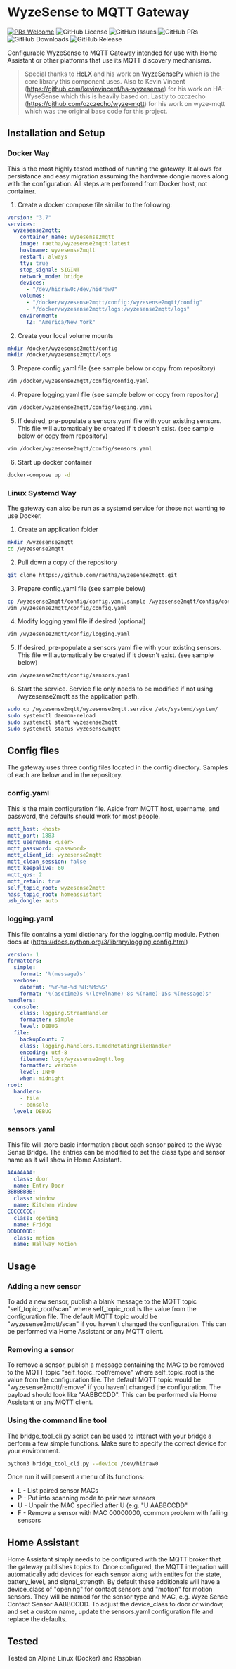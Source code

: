 # WyzeSense to MQTT Gateway

[![PRs Welcome](https://img.shields.io/badge/PRs-welcome-brightgreen.svg?style=flat-square)](http://makeapullrequest.com)
![GitHub License](https://img.shields.io/github/license/raetha/wyzesense2mqtt)
![GitHub Issues](https://img.shields.io/github/issues/raetha/wyzesense2mqtt)
![GitHub PRs](https://img.shields.io/github/issues-pr/raetha/wyzesense2mqtt)
![GitHub Downloads](https://img.shields.io/github/downloads/raetha/wyzesense2mqtt/total)
![GitHub Release](https://img.shields.io/github/v/release/raetha/wyzesense2mqtt)

Configurable WyzeSense to MQTT Gateway intended for use with Home Assistant or other platforms that use its MQTT discovery mechanisms.

> Special thanks to [HcLX](https://hclxing.wordpress.com) and his work on [WyzeSensePy](https://github.com/HclX/WyzeSensePy) which is the core library this component uses.
> Also to Kevin Vincent (https://github.com/kevinvincent/ha-wyzesense) for his work on HA-WyseSense which this is heavily based on.
> Lastly to ozczecho (https://github.com/ozczecho/wyze-mqtt) for his work on wyze-mqtt which was the original base code for this project.


## Installation and Setup

### Docker Way
This is the most highly tested method of running the gateway. It allows for persistance and easy migration assuming the hardware dongle moves along with the configuration. All steps are performed from Docker host, not container.

1. Create a docker compose file similar to the following:
```yaml
version: "3.7"
services:
  wyzesense2mqtt:
    container_name: wyzesense2mqtt
    image: raetha/wyzesense2mqtt:latest
    hostname: wyzesense2mqtt
    restart: always
    tty: true
    stop_signal: SIGINT
    network_mode: bridge
    devices:
      - "/dev/hidraw0:/dev/hidraw0"
    volumes:
      - "/docker/wyzesense2mqtt/config:/wyzesense2mqtt/config"
      - "/docker/wyzesense2mqtt/logs:/wyzesense2mqtt/logs"
    environment:
      TZ: "America/New_York"
```
2. Create your local volume mounts
```bash
mkdir /docker/wyzesense2mqtt/config
mkdir /docker/wyzesense2mqtt/logs
```
3. Prepare config.yaml file (see sample below or copy from repository)
```bash
vim /docker/wyzesense2mqtt/config/config.yaml
```
4. Prepare logging.yaml file (see sample below or copy from repository)
```bash
vim /docker/wyzesense2mqtt/config/logging.yaml
```
5. If desired, pre-populate a sensors.yaml file with your existing sensors. This file will automatically be created if it doesn't exist. (see sample below or copy from repository)
```bash
vim /docker/wyzesense2mqtt/config/sensors.yaml
```
6. Start up docker container
```bash
docker-compose up -d
```

### Linux Systemd Way

The gateway can also be run as a systemd service for those not wanting to use Docker.
1. Create an application folder
```bash
mkdir /wyzesense2mqtt
cd /wyzesense2mqtt
```
2. Pull down a copy of the repository
```bash
git clone https://github.com/raetha/wyzesense2mqtt.git
```
3. Prepare config.yaml file (see sample below)
```bash
cp /wyzesense2mqtt/config/config.yaml.sample /wyzesense2mqtt/config/config.yaml
vim /wyzesense2mqtt/config/config.yaml
```
4. Modify logging.yaml file if desired (optional)
```bash
vim /wyzesense2mqtt/config/logging.yaml
```
5. If desired, pre-populate a sensors.yaml file with your existing sensors. This file will automatically be created if it doesn't exist. (see sample below)
```bash
vim /wyzesense2mqtt/config/sensors.yaml
```
6. Start the service. Service file only needs to be modified if not using /wyzesense2mqtt as the application path.
```bash
sudo cp /wyzesense2mqtt/wyzesense2mqtt.service /etc/systemd/system/
sudo systemctl daemon-reload
sudo systemctl start wyzesense2mqtt
sudo systemctl status wyzesense2mqtt
```


## Config files
The gateway uses three config files located in the config directory. Samples of each are below and in the repository.

### config.yaml
This is the main configuration file. Aside from MQTT host, username, and password, the defaults should work for most people.
```yaml
mqtt_host: <host>
mqtt_port: 1883
mqtt_username: <user>
mqtt_password: <password>
mqtt_client_id: wyzesense2mqtt
mqtt_clean_session: false
mqtt_keepalive: 60
mqtt_qos: 2
mqtt_retain: true
self_topic_root: wyzesense2mqtt
hass_topic_root: homeassistant
usb_dongle: auto
``` 

### logging.yaml
This file contains a yaml dictionary for the logging.config module. Python docs at (https://docs.python.org/3/library/logging.config.html)
```yaml
version: 1
formatters:
  simple:
    format: '%(message)s'
  verbose:
    datefmt: '%Y-%m-%d %H:%M:%S'
    format: '%(asctime)s %(levelname)-8s %(name)-15s %(message)s'
handlers:
  console:
    class: logging.StreamHandler
    formatter: simple
    level: DEBUG
  file:
    backupCount: 7
    class: logging.handlers.TimedRotatingFileHandler
    encoding: utf-8
    filename: logs/wyzesense2mqtt.log
    formatter: verbose
    level: INFO
    when: midnight
root:
  handlers:
    - file
    - console
  level: DEBUG
```

### sensors.yaml
This file will store basic information about each sensor paired to the Wyse Sense Bridge. The entries can be modified to set the class type and sensor name as it will show in Home Assistant.
```yaml
AAAAAAAA:
  class: door
  name: Entry Door
BBBBBBBB:
  class: window
  name: Kitchen Window
CCCCCCCC:
  class: opening
  name: Fridge
DDDDDDDD:
  class: motion
  name: Hallway Motion
```


## Usage
### Adding a new sensor
To add a new sensor, publish a blank message to the MQTT topic "self_topic_root/scan" where self_topic_root is the value from the configuration file. The default MQTT topic would be "wyzesense2mqtt/scan" if you haven't changed the configuration. This can be performed via Home Assistant or any MQTT client.


### Removing a sensor
To remove a sensor, publish a message containing the MAC to be removed to the MQTT topic "self_topic_root/remove" where self_topic_root is the value from the configuration file. The default MQTT topic would be "wyzesense2mqtt/remove" if you haven't changed the configuration. The payload should look like "AABBCCDD". This can be performed via Home Assistant or any MQTT client.


### Using the command line tool
The bridge_tool_cli.py script can be used to interact with your bridge a perform a few simple functions. Make sure to specify the correct device for your environment.
```bash
python3 bridge_tool_cli.py --device /dev/hidraw0
```
Once run it will present a menu of its functions:
* L - List paired sensor MACs
* P - Put into scanning mode to pair new sensors
* U - Unpair the MAC specified after U (e.g. "U AABBCCDD"
* F - Remove a sensor with MAC 00000000, common problem with failing sensors


## Home Assistant
Home Assistant simply needs to be configured with the MQTT broker that the gateway publishes topics to. Once configured, the MQTT integration will automatically add devices for each sensor along with entites for the state, battery_level, and signal_strength. By default these additionals will have a device_class of "opening" for contact sensors and "motion" for motion sensors. They will be named for the sensor type and MAC, e.g. Wyze Sense Contact Sensor AABBCCDD. To adjust the device_class to door or window, and set a custom name, update the sensors.yaml configuration file and replace the defaults.


## Tested
Tested on Alpine Linux (Docker) and Raspbian
